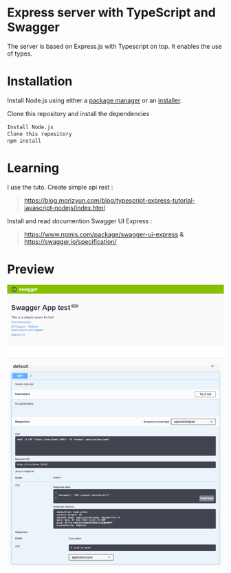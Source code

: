 # Express server with TypeScript and Swagger

The server is based on Express.js with Typescript on top. It enables the use of types. 

# Installation

Install Node.js using either a [package manager](https://nodejs.org/en/download/package-manager/) or an [installer](https://nodejs.org/en/download/current/).

Clone this repository and install the dependencies
    
    Install Node.js
    Clone this repository
    npm install

# Learning

I use the tuto.
Create simple api rest :   
> https://blog.morizyun.com/blog/typescript-express-tutorial-javascript-nodejs/index.html

Install and read documention Swagger UI Express :
> https://www.npmjs.com/package/swagger-ui-express
**&**
>https://swagger.io/specification/

# Preview
![demo](screenshots/screen00.png)